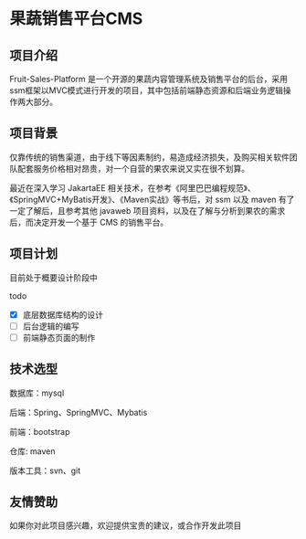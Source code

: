 # 果蔬销售平台CMS

## 项目介绍

Fruit-Sales-Platform 是一个开源的果蔬内容管理系统及销售平台的后台，采用ssm框架以MVC模式进行开发的项目，其中包括前端静态资源和后端业务逻辑操作两大部分。

## 项目背景

仅靠传统的销售渠道，由于线下等因素制约，易造成经济损失，及购买相关软件团队配套服务价格相对昂贵，对一个自营的果农来说又实在很不划算。

最近在深入学习 JakartaEE 相关技术，在参考《阿里巴巴编程规范》、《SpringMVC+MyBatis开发》、《Maven实战》等书后，对 ssm 以及 maven 有了一定了解后，且参考其他 javaweb 项目资料，以及在了解与分析到果农的需求后，而决定开发一个基于 CMS 的销售平台。


## 项目计划

目前处于概要设计阶段中

todo

 * [x] 底层数据库结构的设计
 * [ ] 后台逻辑的编写
 * [ ] 前端静态页面的制作

## 技术选型

数据库：mysql

后端：Spring、SpringMVC、Mybatis

前端：bootstrap

仓库: maven

版本工具：svn、git

## 友情赞助

如果你对此项目感兴趣，欢迎提供宝贵的建议，或合作开发此项目

<!--
如果你对此感兴趣，欢迎提供宝贵的建议，目前本人也在求职中，有相关软件开发职位欢迎联系我。 
邮箱： loremwalker@hotmail.com
-->
